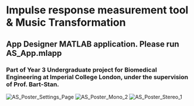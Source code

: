 # Impulse response measurement tool & Music Transformation

## App Designer MATLAB application. Please run AS_App.mlapp

### Part of Year 3 Undergraduate project for Biomedical Engineering at Imperial College London, under the supervision of Prof. Bart-Stan.

![AS_Poster_Settings_Page](https://user-images.githubusercontent.com/32901873/88569709-bc0afb80-d032-11ea-93d6-11bda1a49f95.jpg)
![AS_Poster_Mono_2](https://user-images.githubusercontent.com/32901873/88569721-c200dc80-d032-11ea-8b81-07059da5c331.jpg)
![AS_Poster_Stereo_1](https://user-images.githubusercontent.com/32901873/88569726-c4fbcd00-d032-11ea-90d3-6a091997a342.jpg)
